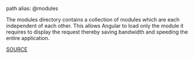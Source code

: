 path alias: @modules

The modules directory contains a collection of modules which are each independent of each other. This allows Angular to load only the module it requires to display the request thereby saving bandwidth and speeding the entire application.


[SOURCE](https://angular-folder-structure.readthedocs.io/en/latest/modules.html)